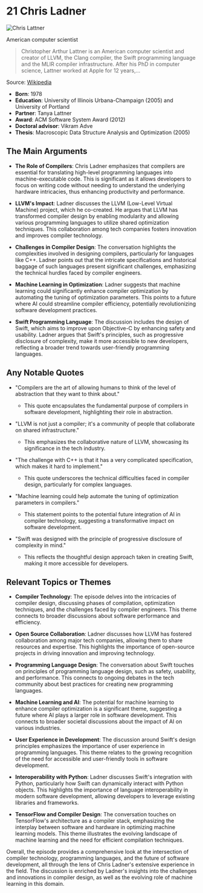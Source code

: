 # 21 Chris Ladner


![Chris Lattner](https://encrypted-tbn0.gstatic.com/images?q=tbn:ANd9GcSw7D7IeEkuhouEwkSErDEwGPVn8p2Ye8TAfmo_-Ts&s=0)

American computer scientist

> Christopher Arthur Lattner is an American computer scientist and creator of LLVM, the Clang compiler, the Swift programming language and the MLIR compiler infrastructure. After his PhD in computer science, Lattner worked at Apple for 12 years,...

Source: [Wikipedia](https://en.wikipedia.org/wiki/Chris_Lattner)

- **Born**: 1978
- **Education**: University of Illinois Urbana-Champaign (2005) and University of Portland
- **Partner**: Tanya Lattner
- **Award**: ACM Software System Award (2012)
- **Doctoral advisor**: Vikram Adve
- **Thesis**: Macroscopic Data Structure Analysis and Optimization (2005)


## The Main Arguments

- **The Role of Compilers**: Chris Ladner emphasizes that compilers are essential for translating high-level programming languages into machine-executable code. This is significant as it allows developers to focus on writing code without needing to understand the underlying hardware intricacies, thus enhancing productivity and performance.

- **LLVM's Impact**: Ladner discusses the LLVM (Low-Level Virtual Machine) project, which he co-created. He argues that LLVM has transformed compiler design by enabling modularity and allowing various programming languages to utilize shared optimization techniques. This collaboration among tech companies fosters innovation and improves compiler technology.

- **Challenges in Compiler Design**: The conversation highlights the complexities involved in designing compilers, particularly for languages like C++. Ladner points out that the intricate specifications and historical baggage of such languages present significant challenges, emphasizing the technical hurdles faced by compiler engineers.

- **Machine Learning in Optimization**: Ladner suggests that machine learning could significantly enhance compiler optimization by automating the tuning of optimization parameters. This points to a future where AI could streamline compiler efficiency, potentially revolutionizing software development practices.

- **Swift Programming Language**: The discussion includes the design of Swift, which aims to improve upon Objective-C by enhancing safety and usability. Ladner argues that Swift's principles, such as progressive disclosure of complexity, make it more accessible to new developers, reflecting a broader trend towards user-friendly programming languages.

## Any Notable Quotes

- "Compilers are the art of allowing humans to think of the level of abstraction that they want to think about."
  - This quote encapsulates the fundamental purpose of compilers in software development, highlighting their role in abstraction.

- "LLVM is not just a compiler; it's a community of people that collaborate on shared infrastructure."
  - This emphasizes the collaborative nature of LLVM, showcasing its significance in the tech industry.

- "The challenge with C++ is that it has a very complicated specification, which makes it hard to implement."
  - This quote underscores the technical difficulties faced in compiler design, particularly for complex languages.

- "Machine learning could help automate the tuning of optimization parameters in compilers."
  - This statement points to the potential future integration of AI in compiler technology, suggesting a transformative impact on software development.

- "Swift was designed with the principle of progressive disclosure of complexity in mind."
  - This reflects the thoughtful design approach taken in creating Swift, making it more accessible for developers.

## Relevant Topics or Themes

- **Compiler Technology**: The episode delves into the intricacies of compiler design, discussing phases of compilation, optimization techniques, and the challenges faced by compiler engineers. This theme connects to broader discussions about software performance and efficiency.

- **Open Source Collaboration**: Ladner discusses how LLVM has fostered collaboration among major tech companies, allowing them to share resources and expertise. This highlights the importance of open-source projects in driving innovation and improving technology.

- **Programming Language Design**: The conversation about Swift touches on principles of programming language design, such as safety, usability, and performance. This connects to ongoing debates in the tech community about best practices for creating new programming languages.

- **Machine Learning and AI**: The potential for machine learning to enhance compiler optimization is a significant theme, suggesting a future where AI plays a larger role in software development. This connects to broader societal discussions about the impact of AI on various industries.

- **User Experience in Development**: The discussion around Swift's design principles emphasizes the importance of user experience in programming languages. This theme relates to the growing recognition of the need for accessible and user-friendly tools in software development.

- **Interoperability with Python**: Ladner discusses Swift's integration with Python, particularly how Swift can dynamically interact with Python objects. This highlights the importance of language interoperability in modern software development, allowing developers to leverage existing libraries and frameworks.

- **TensorFlow and Compiler Design**: The conversation touches on TensorFlow's architecture as a compiler stack, emphasizing the interplay between software and hardware in optimizing machine learning models. This theme illustrates the evolving landscape of machine learning and the need for efficient compilation techniques.

Overall, the episode provides a comprehensive look at the intersection of compiler technology, programming languages, and the future of software development, all through the lens of Chris Ladner's extensive experience in the field. The discussion is enriched by Ladner's insights into the challenges and innovations in compiler design, as well as the evolving role of machine learning in this domain.